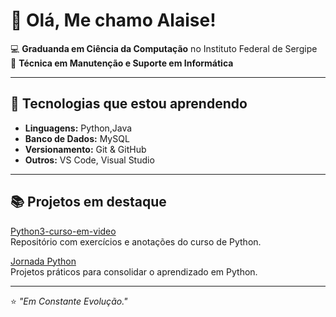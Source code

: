 # 👋 Olá, Me chamo Alaise!

💻 **Graduanda em Ciência da Computação** no Instituto Federal de Sergipe  
🔧 **Técnica em Manutenção e Suporte em Informática**  

---

## 🚀 Tecnologias que estou aprendendo
- **Linguagens:** Python,Java
- **Banco de Dados:** MySQL
- **Versionamento:** Git & GitHub
- **Outros:** VS Code, Visual Studio

---

## 📚 Projetos em destaque

[Python3-curso-em-video](https://github.com/alaise-tech/Python3-curso-em-video)  
Repositório com exercícios e anotações do curso de Python.

[Jornada Python](https://github.com/alaise-tech/Jornada-Python)  
Projetos práticos para consolidar o aprendizado em Python.

---
⭐ *"Em Constante Evolução."*

